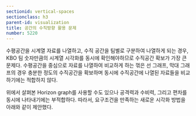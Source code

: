```yaml
---
sectionid: vertical-spaces
sectionclass: h3
parent-id: visualization
title: 공간의 수직방향 활용 문제
number: 5220
---
```


수평공간을 시계열 자료를 나열하고, 수직 공간을 팀별로 구분하여 나열하게 되는 경우, KBO 팀 숫자만큼의 시계열 시각화를 동시에 확인해야하므로 수직공간 확보가 가장 큰 문제다. 수평공간을 중심으로 자료를 나열하여 비교하게 하는 꺾은 선 그래프, 막대 그래프의 경우 충분한 정도의 수직공간을 확보하며 동시에 수직공간에 나열된 자료들을 비교하기에는 적합하지 않다.

위에서 살펴본 Horizon graph를 사용할 수도 있으나 공격력과 수비력, 그리고 편차를 동시에 나타내기에는 부적합하다. 따라서, 요구조건을 만족하는 새로운 시각화 방법을 아래와 같이 제안했다.
